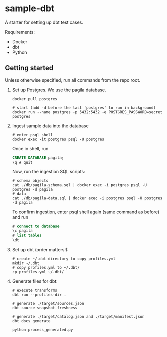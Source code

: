 # sample-dbt

A starter for setting up dbt test cases.

Requirements:

- Docker
- dbt
- Python

## Getting started

Unless otherwise specified, run all commands from the repo root.

1. Set up Postgres. We use the [pagila](https://github.com/devrimgunduz/pagila) database.

   ```shell
   docker pull postgres

   # start (add -d before the last 'postgres' to run in background)
   docker run --name postgres -p 5432:5432 -e POSTGRES_PASSWORD=secret postgres
   ```

2. Ingest sample data into the database

   ```shell
   # enter psql shell
   docker exec -it postgres psql -U postgres
   ```

   Once in shell, run

   ```sql
   CREATE DATABASE pagila;
   \q # quit
   ```

   Now, run the ingestion SQL scripts:

   ```shell
   # schema objects
   cat ./db/pagila-schema.sql | docker exec -i postgres psql -U postgres -d pagila
   # data
   cat ./db/pagila-data.sql | docker exec -i postgres psql -U postgres -d pagila
   ```

   To confirm ingestion, enter psql shell again (same command as before) and run

   ```sql
   # connect to database
   \c pagila
   # list tables
   \dt
   ```

3. Set up dbt (order matters!):

   ```shell
   # create ~/.dbt directory to copy profiles.yml 
   mkdir ~/.dbt
   # copy profiles.yml to ~/.dbt/
   cp profiles.yml ~/.dbt/
   ```

4. Generate files for dbt:

   ```shell
   # execute transforms
   dbt run --profiles-dir .

   # generate ./target/sources.json
   dbt source snapshot-freshness

   # generate ./target/catalog.json and ./target/manifest.json
   dbt docs generate

   python process_generated.py
   ```
